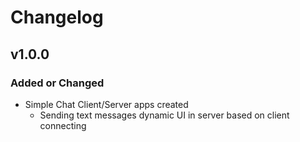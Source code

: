 # Changelog

## v1.0.0

### Added or Changed
- Simple Chat Client/Server apps created
    - Sending text messages
    dynamic UI in server based on client connecting